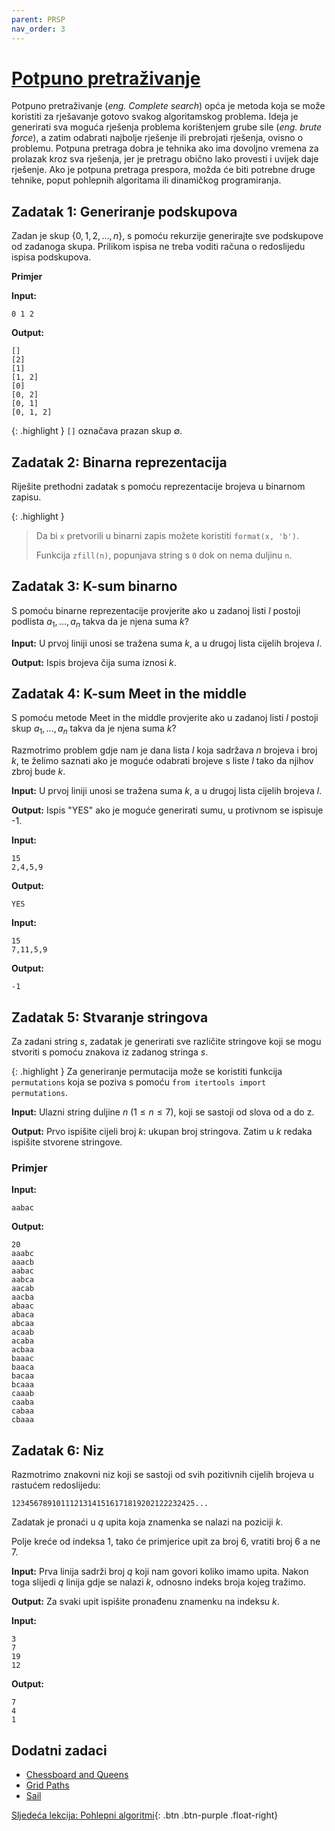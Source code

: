 ```yaml
---
parent: PRSP
nav_order: 3
---
```


# [Potpuno pretraživanje](https://cses.fi/book/book.pdf#chapter.5)

Potpuno pretraživanje (*eng. Complete search*) opća je metoda koja se može koristiti za rješavanje gotovo svakog algoritamskog problema. Ideja je generirati sva moguća rješenja problema korištenjem grube sile (*eng. brute force*), a zatim odabrati najbolje rješenje ili prebrojati rješenja, ovisno o problemu.
Potpuna pretraga dobra je tehnika ako ima dovoljno vremena za prolazak kroz sva rješenja, jer je pretragu obično lako provesti i uvijek daje rješenje. Ako je potpuna pretraga prespora, možda će biti potrebne druge tehnike, poput pohlepnih algoritama ili dinamičkog programiranja.

## Zadatak 1: Generiranje podskupova

Zadan je skup $\{0, 1, 2, ..., n\}$, s pomoću rekurzije generirajte sve podskupove od zadanoga skupa.
Prilikom ispisa ne treba voditi računa o redoslijedu ispisa podskupova.

**Primjer**

**Input:**

```text
0 1 2
```

**Output:**

```text
[]
[2]
[1]
[1, 2]
[0]
[0, 2]
[0, 1]
[0, 1, 2]
```

{: .highlight }
`[]` označava prazan skup $\emptyset$.

## Zadatak 2: Binarna reprezentacija

Riješite prethodni zadatak s pomoću reprezentacije brojeva u binarnom zapisu.

{: .highlight }
> Da bi `x` pretvorili u binarni zapis možete koristiti `format(x, 'b')`.
>
> Funkcija `zfill(n)`, popunjava string s `0` dok on nema duljinu `n`.

## Zadatak 3: K-sum binarno

S pomoću binarne reprezentacije provjerite ako u zadanoj listi $l$ postoji podlista ${a_1, ..., a_n}$ takva da je njena suma $k$?

**Input:**
U prvoj liniji unosi se tražena suma $k$, a u drugoj lista cijelih brojeva $l$.

**Output:**
Ispis brojeva čija suma iznosi $k$.

## Zadatak 4: K-sum Meet in the middle

S pomoću metode Meet in the middle provjerite ako u zadanoj listi $l$ postoji skup ${a_1, ..., a_n}$ takva da je njena suma $k$?

Razmotrimo problem gdje nam je dana lista $l$ koja sadržava $n$ brojeva i broj $k$, te želimo saznati ako je moguće odabrati brojeve s liste $l$ tako da njihov zbroj bude $k$.

**Input:**
U prvoj liniji unosi se tražena suma $k$, a u drugoj lista cijelih brojeva $l$.

**Output:**
Ispis "YES" ako je moguće generirati sumu, u protivnom se ispisuje -1.

**Input:**

```text
15
2,4,5,9
```

**Output:**

```text
YES
```

**Input:**

```text
15
7,11,5,9
```

**Output:**

```text
-1
```

## Zadatak 5: Stvaranje stringova

Za zadani string $s$, zadatak je generirati sve različite stringove koji se mogu stvoriti s pomoću znakova iz zadanog stringa $s$.

{: .highlight }
Za generiranje permutacija može se koristiti funkcija `permutations` koja se poziva s pomoću `from itertools import permutations`.

**Input:**
Ulazni string duljine $n$ ($1 \le n \le 7$), koji se sastoji od slova od a do z.

**Output:**
Prvo ispišite cijeli broj $k$: ukupan broj stringova. Zatim u $k$ redaka ispišite stvorene stringove.

### Primjer

**Input:**

```text
aabac
```

**Output:**

```text
20
aaabc
aaacb
aabac
aabca
aacab
aacba
abaac
abaca
abcaa
acaab
acaba
acbaa
baaac
baaca
bacaa
bcaaa
caaab
caaba
cabaa
cbaaa
```

## Zadatak 6: Niz

Razmotrimo znakovni niz koji se sastoji od svih pozitivnih cijelih brojeva u rastućem redoslijedu:

```text
12345678910111213141516171819202122232425...
```

Zadatak je pronaći u $q$ upita koja znamenka se nalazi na poziciji $k$.

Polje kreće od indeksa 1, tako će primjerice upit za broj 6, vratiti broj 6 a ne 7.

**Input:**
Prva linija sadrži broj $q$ koji nam govori koliko imamo upita.
Nakon toga slijedi $q$ linija gdje se nalazi $k$, odnosno indeks broja kojeg tražimo.

**Output:**
Za svaki upit ispišite pronađenu znamenku na indeksu $k$.

**Input:**

```text
3
7
19
12
```

**Output:**

```text
7
4
1
```

## Dodatni zadaci

- [Chessboard and Queens](https://cses.fi/problemset/task/1624)
- [Grid Paths](https://cses.fi/problemset/task/1625)
- [Sail](https://codeforces.com/problemset/problem/298/B)

[Sljedeća lekcija: Pohlepni algoritmi](../pohlepni-algoritmi){: .btn .btn-purple .float-right}
